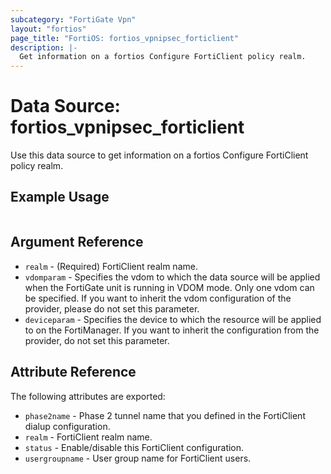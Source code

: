 ```yaml
---
subcategory: "FortiGate Vpn"
layout: "fortios"
page_title: "FortiOS: fortios_vpnipsec_forticlient"
description: |-
  Get information on a fortios Configure FortiClient policy realm.
---
```


# Data Source: fortios_vpnipsec_forticlient
Use this data source to get information on a fortios Configure FortiClient policy realm.


## Example Usage

```hcl

```

## Argument Reference

* `realm` - (Required) FortiClient realm name.
* `vdomparam` - Specifies the vdom to which the data source will be applied when the FortiGate unit is running in VDOM mode. Only one vdom can be specified. If you want to inherit the vdom configuration of the provider, please do not set this parameter.
* `deviceparam` - Specifies the device to which the resource will be applied to on the FortiManager. If you want to inherit the configuration from the provider, do not set this parameter.

## Attribute Reference

The following attributes are exported:

* `phase2name` - Phase 2 tunnel name that you defined in the FortiClient dialup configuration.
* `realm` - FortiClient realm name.
* `status` - Enable/disable this FortiClient configuration.
* `usergroupname` - User group name for FortiClient users.
